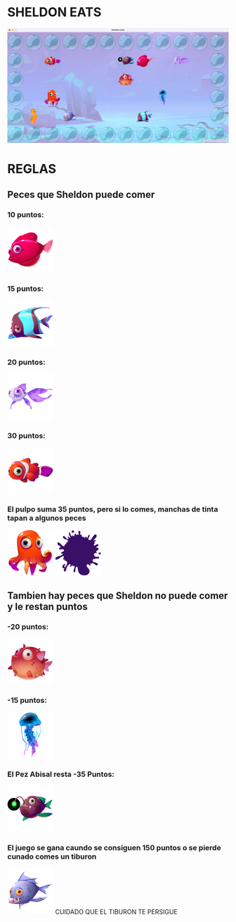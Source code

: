 # SHELDON EATS


![](https://github.com/lpangaro/SheldonEats/blob/main/img/Captura%20de%20Pantalla%202022-10-18%20a%20la(s)%2018.11.00.png)

# REGLAS
## Peces que Sheldon puede comer 
### 10 puntos:
![](https://github.com/lpangaro/SheldonEats/blob/main/img/pez10R.png)

### 15 puntos:
![](https://github.com/lpangaro/SheldonEats/blob/main/img/pez15C.png)

### 20 puntos:
![](https://github.com/lpangaro/SheldonEats/blob/main/img/pez20V.png)

### 30 puntos:
![](https://github.com/lpangaro/SheldonEats/blob/main/img/pez30.png)

### El pulpo suma 35 puntos, pero si lo comes, manchas de tinta tapan a algunos peces
![](https://github.com/lpangaro/SheldonEats/blob/main/img/pulpo.png)
![](https://github.com/lpangaro/SheldonEats/blob/main/img/tinta.png)

## Tambien hay peces que Sheldon no puede comer y le restan puntos
### -20 puntos:
![](https://github.com/lpangaro/SheldonEats/blob/main/img/globoM.png)

### -15 puntos:
![](https://github.com/lpangaro/SheldonEats/blob/main/img/medusa.png)

### El Pez Abisal resta -35 Puntos:
![](https://github.com/lpangaro/SheldonEats/blob/main/img/abisal.png)

### El juego se gana caundo se consiguen 150 puntos o se pierde cunado comes un tiburon 
![](https://github.com/lpangaro/SheldonEats/blob/main/img/tiburon.png)
CUIDADO QUE EL TIBURON TE PERSIGUE
